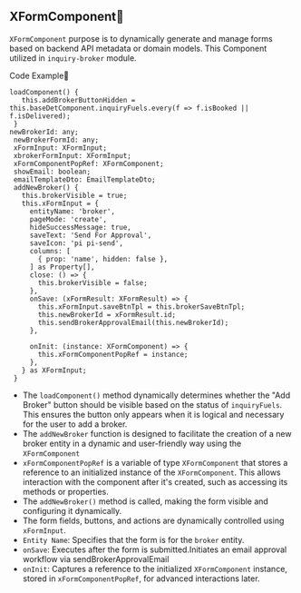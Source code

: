 ## XFormComponent📖
 `XFormComponent` purpose is to dynamically generate and manage forms based on backend API metadata or domain models. This Component utilized in `inquiry-broker` module.

 Code Example📝

 ```
loadComponent() {
    this.addBrokerButtonHidden = this.baseDetComponent.inquiryFuels.every(f => f.isBooked || f.isDelivered);
  }
newBrokerId: any;
  newBrokerFormId: any;
  xFormInput: XFormInput;
  xbrokerFormInput: XFormInput;
  xFormComponentPopRef: XFormComponent;
  showEmail: boolean;
  emailTemplateDto: EmailTemplateDto;
  addNewBroker() {
    this.brokerVisible = true;
    this.xFormInput = {
      entityName: 'broker',
      pageMode: 'create',
      hideSuccessMessage: true,
      saveText: 'Send For Approval',
      saveIcon: 'pi pi-send',
      columns: [
        { prop: 'name', hidden: false },
      ] as Property[],
      close: () => {
        this.brokerVisible = false;
      },
      onSave: (xFormResult: XFormResult) => {
        this.xFormInput.saveBtnTpl = this.brokerSaveBtnTpl;
        this.newBrokerId = xFormResult.id;
        this.sendBrokerApprovalEmail(this.newBrokerId);
      },

      onInit: (instance: XFormComponent) => {
        this.xFormComponentPopRef = instance;
      },
    } as XFormInput;
  }
```

- The `loadComponent()` method dynamically determines whether the "Add Broker" button should be visible based on the status of `inquiryFuels`. This ensures the button only appears when it is logical and necessary for the user to add a broker.
- The `addNewBroker` function is designed to facilitate the creation of a new broker entity in a dynamic and user-friendly way using the `XFormComponent`
- `xFormComponentPopRef` is a variable of type `XFormComponent` that stores a reference to an initialized instance of the `XFormComponent`. This allows interaction with the component after it's created, such as accessing its methods or properties.
- The `addNewBroker()` method is called, making the form visible and configuring it dynamically.
- The form fields, buttons, and actions are dynamically controlled using `xFormInput`.
- `Entity Name`: Specifies that the form is for the `broker` entity.
- `onSave`: Executes after the form is submitted.Initiates an email approval workflow via sendBrokerApprovalEmail
- `onInit`: Captures a reference to the initialized `XFormComponent` instance, stored in `xFormComponentPopRef`, for advanced interactions later.
